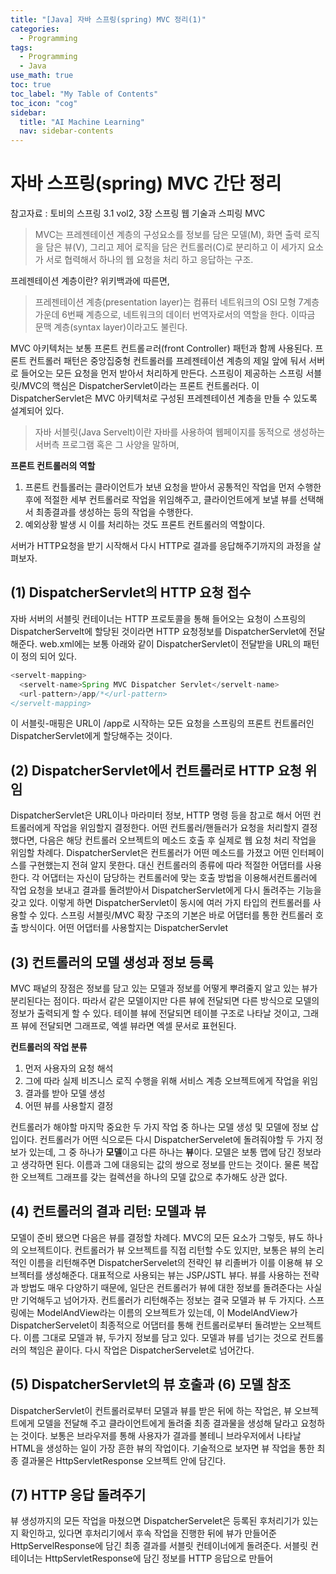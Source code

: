 ```yaml
---
title: "[Java] 자바 스프링(spring) MVC 정리(1)" 
categories:
  - Programming
tags:
  - Programming
  - Java
use_math: true
toc: true
toc_label: "My Table of Contents"
toc_icon: "cog"
sidebar:
  title: "AI Machine Learning"
  nav: sidebar-contents
---
```


# 자바 스프링(spring) MVC 간단 정리

참고자료 : 토비의 스프링 3.1 vol2, 3장 스프링 웹 기술과 스피링 MVC

> MVC는 프레젠테이션 계층의 구성요소를 정보를 담은 모델(M), 화면 출력 로직을 담은 뷰(V), 
그리고 제어 로직을 담은 컨트롤러(C)로 분리하고 이 세가지 요소가 서로 협력해서 하나의 
웹 요청을 처리 하고 응답하는 구조.


프레젠테이션 계층이란? 
위키백과에 따른면, 

> 프레젠테이션 계층(presentation layer)는 컴퓨터 네트워크의 OSI 모형 7계층 가운데 
6번째 계층으로, 네트워크의 데이터 번역자로서의 역할을 한다. 이따금 문맥 계층(syntax layer)이라고도 불린다.

  MVC 아키텍처는 보통 프론트 컨트롤ㄹ러(front Controller) 패턴과 함께 사용된다. 
프론트 컨트롤러 패턴은 중앙집중형 컨트롤러를 프레젠테이션 계층의 제일 앞에 둬서 
서버로 들어오는 모든 요청을 먼저 받아서 처리하게 만든다. 
스프링이 제공하는 스프링 서블릿/MVC의 핵심은 DispatcherServlet이라는 프론트 컨트롤러다. 
이 DispatcherServlet은 MVC 아키텍처로 구성된 프레젠테이션 계층을 만들 수 있도록 설계되어 있다. 

> 자바 서블릿(Java Servelt)이란 자바를 사용하여 웹페이지를 동적으로 생성하는 서버측 프로그램 혹은 
그 사양을 말하며, 

**프론트 컨트롤러의 역할**
1. 프론트 컨틀롤러는 클라이언트가 보낸 요청을 받아서 공통적인 작업을 먼저 수행한 후에 
적절한 세부 컨트롤러로 작업을 위임해주고, 클라이언트에게 보낼 뷰를 선택해서 최종결과를 생성하는 등의 작업을 수행한다. 
2. 예외상황 발생 시 이를 처리하는 것도 프론트 컨트롤러의 역할이다. 

서버가 HTTP요청을 받기 시작해서 다시 HTTP로 결과를 응답해주기까지의 과정을 살펴보자.

## (1) DispatcherServlet의 HTTP 요청 접수

  자바 서버의 서블릿 컨테이너는 HTTP 프로토콜을 통해 들어오는 요청이 스프링의 DispatcherServelt에 할당된 것이라면 
HTTP 요청정보를 DispatcherServlet에 전달해준다. web.xml에는 보통 아래와 같이 
DispatcherServlet이 전달받을 URL의 패턴이 정의 되어 있다. 

```java
<servelt-mapping>
  <servelt-name>Spring MVC Dispatcher Servlet</servelt-name>
  <url-pattern>/app/*</url-pattern>
</servelt-mapping>
```
이 서블릿-매핑은 URL이 /app로 시작하는 모든 요청을 스프링의 프론트 컨트롤러인 
DispatcherServlet에게 할당해주는 것이다. 

## (2) DispatcherServlet에서 컨트롤러로 HTTP 요청 위임

  DispatcherServlet은 URL이나 마라미터 정보, HTTP 명령 등을 참고로 해서 
어떤 컨트롤러에게 작업을 위임할지 결정한다. 
어떤 컨트롤러/핸들러가 요청을 처리할지 결정했다면, 다음은 해당 컨트롤러 오브젝트의 
메소드 호출 후 실제로 웹 요청 처리 작업을 위임할 차례다. 
DispatcherServlet은 컨트롤러가 어떤 메소드를 가졌고 어떤 인터페이스를 구현했는지 전혀 알지 못한다. 
대신 컨트롤러의 종류에 따라 적절한 어댑터를 사용한다. 
각 어댑터는 자신이 담당하는 컨트롤러에 맞는 호출 방법을 이용해서컨트롤러에 작업 요청을 보내고 
결과를 돌려받아서 DispatcherServlet에게 다시 돌려주는 기능을 갖고 있다. 
이렇게 하면 DispatcherServlet이 동시에 여러 가지 타입의 컨트롤러를 사용할 수 있다. 
스프링 서블릿/MVC 확장 구조의 기본은 바로 어댑터를 통한 컨트롤러 호출 방식이다. 
어떤 어댑터를 사용할지는 DispatcherServlet 

## (3) 컨트롤러의 모델 생성과 정보 등록

  MVC 패넡의 장점은 정보를 담고 있는 모델과 정보를 어떻게 뿌려줄지 알고 있는 뷰가 분리된다는 점이다. 
따라서 같은 모델이지만 다른 뷰에 전달되면 다른 방식으로 모델의 정보가 출력되게 할 수 있다. 
테이블 뷰에 전달되면 테이블 구조로 나타날 것이고, 그래프 뷰에 전달되면 그래프로, 엑셀 뷰라면 엑셀 문서로 표현된다. 

**컨트롤러의 작업 분류** 
1. 먼저 사용자의 요청 해석
2. 그에 따라 실제 비즈니스 로직 수행을 위해 서비스 계층 오브젝트에게 작업을 위임
3. 결과를 받아 모델 생성
4. 어떤 뷰를 사용할지 결정

  컨트롤러가 해야할 마지막 중요한 두 가지 작업 중 하나는 모델 생성 및 모델에 정보 삽입이다. 
컨트롤러가 어떤 식으로든 다시 DispatcherServelet에 돌려줘야할 두 가지 정보가 있는데, 
그 중 하나가 **모델**이고 다른 하나는 **뷰**이다.
  모델은 보통 맵에 담긴 정보라고 생각하면 된다. 
이름과 그에 대응되는 값의 쌍으로 정보를 만드는 것이다. 
물론 복잡한 오브젝트 그래프를 갖는 컬렉션을 하나의 모델 값으로 추가해도 상관 없다. 


## (4) 컨트롤러의 결과 리턴: 모델과 뷰 

모델이 준비 됐으면 다음은 뷰를 결정할 차례다. MVC의 모든 요소가 그렇듯, 뷰도 하나의 오브젝트이다. 
컨트롤러가 뷰 오브젝트를 직접 리턴할 수도 있지만, 보통은 뷰의 논리적인 이름을 리턴해주면 
DispatcherServelet의 전략인 뷰 리졸버가 이를 이용해 뷰 오브젝터를 생성해준다. 
대표적으로 사용되는 뷰는 JSP/JSTL 뷰다. 
뷰를 사용하는 전략과 방법도 매우 다양하기 때문에, 
일단은 컨트롤러가 뷰에 대한 정보를 돌려준다는 사실만 기억해두고 넘어가자. 
컨트롤러가 리턴해주는 정보는 결국 모델과 뷰 두 가지다. 
스프링에는 ModelAndView라는 이름의 오브젝트가 있는데, 이 ModelAndView가 
DispatcherServelet이 최종적으로 어댑터를 통해 컨트롤러로부터 돌려받는 오브젝트다. 
이름 그대로 모델과 뷰, 두가지 정보를 담고 있다. 
모델과 뷰를 넘기는 것으로 컨트롤러의 책임은 끝이다. 다시 작업은 
DispatcherServelet로 넘어간다. 


## (5) DispatcherServlet의 뷰 호출과 (6) 모델 참조 

DispatcherServlet이 컨트롤러로부터 모델과 뷰를 받은 뒤에 하는 작업은, 
뷰 오브젝트에게 모델을 전달해 주고 클라이언트에게 돌려줄 최종 결과물을 생성해 달라고 요청하는 것이다. 
보통은 브라우저를 통해 사용자가 결과를 볼테니 브라우저에서 나타날 HTML을 생성하는 일이 가장 흔한 뷰의 작업이다. 
기술적으로 보자면 뷰 작업을 통한 최종 결과물은 HttpServletResponse 오브젝트 안에 담긴다. 

## (7) HTTP 응답 돌려주기 

뷰 생성까지의 모든 작업을 마쳤으면 DispatcherServelet은 등록된 후처리기가 있는지 확인하고, 
있다면 후처리기에서 후속 작업을 진행한 뒤에 뷰가 만들어준 
HttpServelResponse에 담긴 최종 결과를 서블릿 컨테이너에게 돌려준다. 
서블릿 컨테이너는 HttpServletResponse에 담긴 정보를 HTTP 응답으로 만들어 
